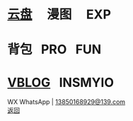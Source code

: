 # [云盘](https://pan.baidu.com/s/1S5NUrdHv3ot61Xh8h3Jshg)      漫图      EXP<br /> 
# 背包   PRO    FUN<br />
# [VBLOG](http://blog.sina.cn/dpool/blog/u/6514773409)    INSMYIO<br />
WX WhatsApp | 13850168929@139.com<br />
[返回](https://myio.github.io/)
